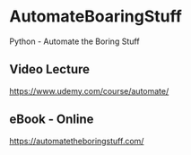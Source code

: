 # AutomateBoaringStuff
Python - Automate the Boring Stuff

## Video Lecture
https://www.udemy.com/course/automate/

## eBook - Online
https://automatetheboringstuff.com/
